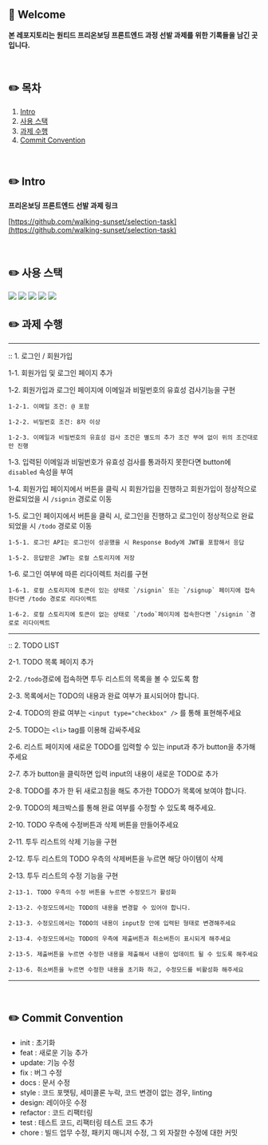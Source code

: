 ## 🐋 Welcome

**본 레포지토리는 원티드 프리온보딩 프론트엔드 과정 선발 과제를 위한 기록들을 남긴 곳입니다.**

<br/>

## ✏️ 목차

1. [Intro](##Intro)
2. [사용 스택](##사용-스택)
3. [과제 수행](##과제-수행)
4. [Commit Convention](##commit-convention)

<br/>

## ✏️ Intro

**프리온보딩 프론트엔드 선발 과제 링크**

[https://github.com/walking-sunset/selection-task](https://github.com/walking-sunset/selection-task)

<br/>

## ✏️ 사용 스택

<img src="https://img.shields.io/badge/React-61DAFB?style=for-the-badge&logo=React&logoColor=white">
  <img src="https://img.shields.io/badge/TypeScript-3178C6?style=for-the-badge&logo=TypeScript&logoColor=white">
  <img src="https://img.shields.io/badge/reactrouter-CA4245?style=for-the-badge&logo=reactrouter&logoColor=white">
  <img src="https://img.shields.io/badge/Axios-5A29E4?style=for-the-badge&logo=Axios&logoColor=white">
  <img src="https://img.shields.io/badge/styledcomponents-DB7093?style=for-the-badge&logo=styledcomponents&logoColor=white">

<br/>

## ✏️ 과제 수행

---

:: 1. 로그인 / 회원가입

1-1. 회원가입 및 로그인 페이지 추가

1-2. 회원가입과 로그인 페이지에 이메일과 비밀번호의 유효성 검사기능을 구현

    1-2-1. 이메일 조건: @ 포함

    1-2-2. 비밀번호 조건: 8자 이상

    1-2-3. 이메일과 비밀번호의 유효성 검사 조건은 별도의 추가 조건 부여 없이 위의 조건대로만 진행

1-3. 입력된 이메일과 비밀번호가 유효성 검사를 통과하지 못한다면 button에 `disabled` 속성을 부여

1-4. 회원가입 페이지에서 버튼을 클릭 시 회원가입을 진행하고 회원가입이 정상적으로 완료되었을 시 `/signin` 경로로 이동

1-5. 로그인 페이지에서 버튼을 클릭 시, 로그인을 진행하고 로그인이 정상적으로 완료되었을 시 `/todo` 경로로 이동

    1-5-1. 로그인 API는 로그인이 성공했을 시 Response Body에 JWT를 포함해서 응답

    1-5-2. 응답받은 JWT는 로컬 스토리지에 저장

1-6. 로그인 여부에 따른 리다이렉트 처리를 구현

    1-6-1. 로컬 스토리지에 토큰이 있는 상태로 `/signin` 또는 `/signup` 페이지에 접속한다면 /todo 경로로 리다이렉트

    1-6-2. 로컬 스토리지에 토큰이 없는 상태로 `/todo`페이지에 접속한다면 `/signin `경로로 리다이렉트

---

:: 2. TODO LIST

2-1. TODO 목록 페이지 추가

2-2. `/todo`경로에 접속하면 투두 리스트의 목록을 볼 수 있도록 함

2-3. 목록에서는 TODO의 내용과 완료 여부가 표시되어야 합니다.

2-4. TODO의 완료 여부는 `<input type="checkbox" />` 를 통해 표현해주세요

2-5. TODO는 `<li>` tag를 이용해 감싸주세요

2-6. 리스트 페이지에 새로운 TODO를 입력할 수 있는 input과 추가 button을 추가해주세요

2-7. 추가 button을 클릭하면 입력 input의 내용이 새로운 TODO로 추가

2-8. TODO를 추가 한 뒤 새로고침을 해도 추가한 TODO가 목록에 보여야 합니다.

2-9. TODO의 체크박스를 통해 완료 여부를 수정할 수 있도록 해주세요.

2-10. TODO 우측에 수정버튼과 삭제 버튼을 만들어주세요

2-11. 투두 리스트의 삭제 기능을 구현

2-12. 투두 리스트의 TODO 우측의 삭제버튼을 누르면 해당 아이템이 삭제

2-13. 투두 리스트의 수정 기능을 구현

    2-13-1. TODO 우측의 수정 버튼을 누르면 수정모드가 활성화

    2-13-2. 수정모드에서는 TODO의 내용을 변경할 수 있어야 합니다.

    2-13-3. 수정모드에서는 TODO의 내용이 input창 안에 입력된 형태로 변경해주세요

    2-13-4. 수정모드에서는 TODO의 우측에 제출버튼과 취소버튼이 표시되게 해주세요

    2-13-5. 제출버튼을 누르면 수정한 내용을 제출해서 내용이 업데이트 될 수 있도록 해주세요

    2-13-6. 취소버튼을 누르면 수정한 내용을 초기화 하고, 수정모드를 비활성화 해주세요

---

<br/>

## ✏️ Commit Convention

- init : 초기화
- feat : 새로운 기능 추가
- update: 기능 수정
- fix : 버그 수정
- docs : 문서 수정
- style : 코드 포맷팅, 세미콜론 누락, 코드 변경이 없는 경우, linting
- design: 레이아웃 수정
- refactor : 코드 리팩터링
- test : 테스트 코드, 리팩터링 테스트 코드 추가
- chore : 빌드 업무 수정, 패키지 매니저 수정, 그 외 자잘한 수정에 대한 커밋
